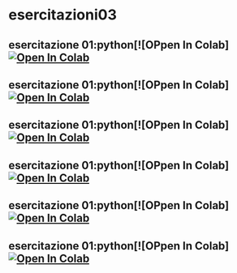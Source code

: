 # esercitazioni03

## esercitazione 01:python[![OPpen In Colab][![Open In Colab](https://colab.research.google.com/assets/colab-badge.svg)](https://colab.research.google.com/drive/15L0FXmONxdgzy2oWyrj0CYTuQwq3M4w9)

## esercitazione 01:python[![OPpen In Colab][![Open In Colab](https://colab.research.google.com/assets/colab-badge.svg)](https://colab.research.google.com/github.com/OumaymaDourrou/esercitazioni/blob/main/Markdown_Colab.ipynb)

## esercitazione 01:python[![OPpen In Colab][![Open In Colab](https://colab.research.google.com/assets/colab-badge.svg)](https://colab.research.google.com/drive/15L0FXmONxdgzy2oWyrj0CYTuQwq3M4w9)

## esercitazione 01:python[![OPpen In Colab][![Open In Colab](https://colab.research.google.com/assets/colab-badge.svg)](https://colab.research.google.com/drive/15L0FXmONxdgzy2oWyrj0CYTuQwq3M4w9)

## esercitazione 01:python[![OPpen In Colab][![Open In Colab](https://colab.research.google.com/assets/colab-badge.svg)](https://colab.research.google.com/drive/15L0FXmONxdgzy2oWyrj0CYTuQwq3M4w9)

## esercitazione 01:python[![OPpen In Colab][![Open In Colab](https://colab.research.google.com/assets/colab-badge.svg)](https://colab.research.google.com/drive/15L0FXmONxdgzy2oWyrj0CYTuQwq3M4w9)
